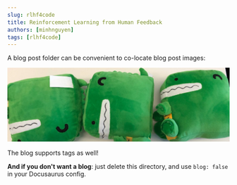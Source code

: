 ```yaml
---
slug: rlhf4code
title: Reinforcement Learning from Human Feedback
authors: [minhnguyen]
tags: [rlhf4code]
---
```




A blog post folder can be convenient to co-locate blog post images:

![Docusaurus Plushie](./docusaurus-plushie-banner.jpeg)

The blog supports tags as well!

**And if you don't want a blog**: just delete this directory, and use `blog: false` in your Docusaurus config.
